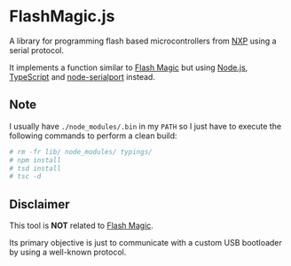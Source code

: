 # FlashMagic.js

A library for programming flash based microcontrollers from [NXP](http://www.nxp.com/microcontrollers) using a serial protocol.

It implements a function similar to [Flash Magic](http://www.flashmagictool.com) but using [Node.js](https://github.com/nodejs/node), [TypeScript](https://github.com/microsoft/typescript) and [node-serialport](https://github.com/voodootikigod/node-serialport) instead.

## Note

I usually have `./node_modules/.bin` in my `PATH` so I just have to execute the following commands to perform a clean build:

```bash
# rm -fr lib/ node_modules/ typings/
# npm install
# tsd install
# tsc -d
```

## Disclaimer

This tool is **NOT** related to [Flash Magic](http://www.flashmagictool.com).

Its primary objective is just to communicate with a custom USB bootloader by using a well-known protocol.

